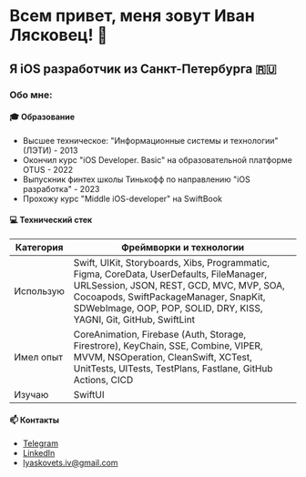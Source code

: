 # Всем привет, меня зовут Иван Лясковец! 👋
## Я iOS разработчик из Санкт-Петербурга 🇷🇺

### Обо мне:

#### 🎓 Образование
- Высшее техническое: "Информационные системы и технологии" (ЛЭТИ) - 2013
- Окончил курс "iOS Developer. Basic" на образовательной платформе OTUS - 2022
- Выпускник финтех школы Тинькофф по направлению "iOS разработка" - 2023
- Прохожу курс "Middle iOS-developer" на SwiftBook

#### 💻 Технический стек

| Категория | Фреймворки и технологии |
|----------|----------|
| Использую   | Swift, UIKit, Storyboards, Xibs, Programmatic, Figma, CoreData, UserDefaults, FileManager, URLSession, JSON, REST, GCD, MVC, MVP, SOA, Cocoapods, SwiftPackageManager, SnapKit, SDWebImage, OOP, POP, SOLID, DRY, KISS, YAGNI, Git, GitHub, SwiftLint  |
| Имел опыт   | CoreAnimation, Firebase (Auth, Storage, Firestrore), KeyChain, SSE, Combine, VIPER, MVVM, NSOperation, CleanSwift, XCTest, UnitTests, UITests, TestPlans, Fastlane, GitHub Actions, CICD   |
| Изучаю | SwiftUI  |

#### 📫 Контакты
- [Telegram](https://t.me/lyaskovetsiv)
- [LinkedIn](https://www.linkedin.com/in/lyaskovets-ivan)
- lyaskovets.iv@gmail.com
